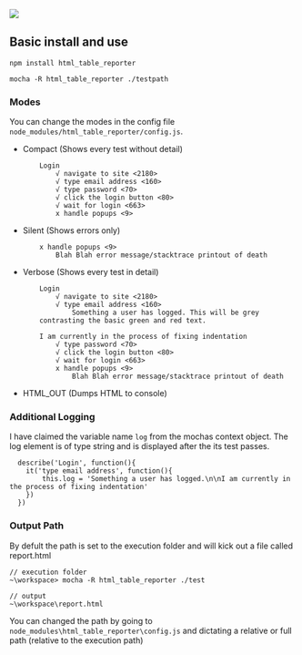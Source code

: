 ![](http://i1343.photobucket.com/albums/o790/Benjamin_Pratt/Untitled_zpsfd5ab49c.png)

## Basic install and use
```
npm install html_table_reporter

mocha -R html_table_reporter ./testpath
```

### Modes

You can change the modes in the config file `node_modules/html_table_reporter/config.js`.

* Compact (Shows every test without detail)

    ```
        Login
            √ navigate to site <2180>
            √ type email address <160>
            √ type password <70>
            √ click the login button <80>
            √ wait for login <663>
            x handle popups <9>
    ```

* Silent  (Shows errors only)

    ```
        x handle popups <9>
            Blah Blah error message/stacktrace printout of death
    ```

* Verbose (Shows every test in detail)

    ```
        Login
            √ navigate to site <2180>
            √ type email address <160>
                Something a user has logged. This will be grey
        contrasting the basic green and red text.

        I am currently in the process of fixing indentation 
            √ type password <70>
            √ click the login button <80>
            √ wait for login <663>
            x handle popups <9>
                Blah Blah error message/stacktrace printout of death
   ```

* HTML_OUT (Dumps HTML to console)


### Additional Logging

I have claimed the variable name `log` from the mochas context object. The log element is of type string and
is displayed after the its test passes.

```
  describe('Login', function(){
    it('type email address', function(){
        this.log = 'Something a user has logged.\n\nI am currently in the process of fixing indentation'
    })
  })
```

### Output Path

By defult the path is set to the execution folder and will kick out a file called report.html
```
// execution folder
~\workspace> mocha -R html_table_reporter ./test

// output
~\workspace\report.html
```
You can changed the path by going to `node_modules\html_table_reporter\config.js` and dictating a relative or full path (relative to the execution path)
